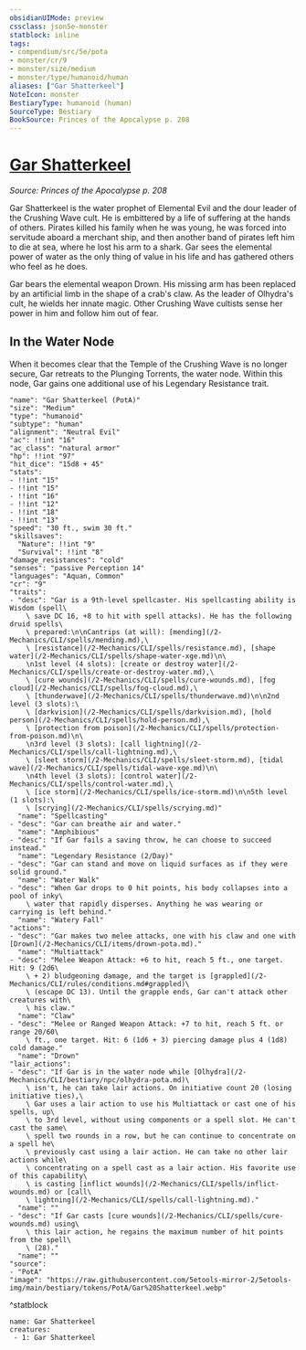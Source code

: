 ```yaml
---
obsidianUIMode: preview
cssclass: json5e-monster
statblock: inline
tags:
- compendium/src/5e/pota
- monster/cr/9
- monster/size/medium
- monster/type/humanoid/human
aliases: ["Gar Shatterkeel"]
NoteIcon: monster
BestiaryType: humanoid (human)
SourceType: Bestiary
BookSource: Princes of the Apocalypse p. 208
---
```

# [Gar Shatterkeel](2-Mechanics\CLI\bestiary\npc/gar-shatterkeel-pota.md)
*Source: Princes of the Apocalypse p. 208*  

Gar Shatterkeel is the water prophet of Elemental Evil and the dour leader of the Crushing Wave cult. He is embittered by a life of suffering at the hands of others. Pirates killed his family when he was young, he was forced into servitude aboard a merchant ship, and then another band of pirates left him to die at sea, where he lost his arm to a shark. Gar sees the elemental power of water as the only thing of value in his life and has gathered others who feel as he does.

Gar bears the elemental weapon Drown. His missing arm has been replaced by an artificial limb in the shape of a crab's claw. As the leader of Olhydra's cult, he wields her innate magic. Other Crushing Wave cultists sense her power in him and follow him out of fear.

## In the Water Node

When it becomes clear that the Temple of the Crushing Wave is no longer secure, Gar retreats to the Plunging Torrents, the water node. Within this node, Gar gains one additional use of his Legendary Resistance trait.

```statblock
"name": "Gar Shatterkeel (PotA)"
"size": "Medium"
"type": "humanoid"
"subtype": "human"
"alignment": "Neutral Evil"
"ac": !!int "16"
"ac_class": "natural armor"
"hp": !!int "97"
"hit_dice": "15d8 + 45"
"stats":
- !!int "15"
- !!int "15"
- !!int "16"
- !!int "12"
- !!int "18"
- !!int "13"
"speed": "30 ft., swim 30 ft."
"skillsaves":
  "Nature": !!int "9"
  "Survival": !!int "8"
"damage_resistances": "cold"
"senses": "passive Perception 14"
"languages": "Aquan, Common"
"cr": "9"
"traits":
- "desc": "Gar is a 9th-level spellcaster. His spellcasting ability is Wisdom (spell\
    \ save DC 16, +8 to hit with spell attacks). He has the following druid spells\
    \ prepared:\n\nCantrips (at will): [mending](/2-Mechanics/CLI/spells/mending.md),\
    \ [resistance](/2-Mechanics/CLI/spells/resistance.md), [shape water](/2-Mechanics/CLI/spells/shape-water-xge.md)\n\
    \n1st level (4 slots): [create or destroy water](/2-Mechanics/CLI/spells/create-or-destroy-water.md),\
    \ [cure wounds](/2-Mechanics/CLI/spells/cure-wounds.md), [fog cloud](/2-Mechanics/CLI/spells/fog-cloud.md),\
    \ [thunderwave](/2-Mechanics/CLI/spells/thunderwave.md)\n\n2nd level (3 slots):\
    \ [darkvision](/2-Mechanics/CLI/spells/darkvision.md), [hold person](/2-Mechanics/CLI/spells/hold-person.md),\
    \ [protection from poison](/2-Mechanics/CLI/spells/protection-from-poison.md)\n\
    \n3rd level (3 slots): [call lightning](/2-Mechanics/CLI/spells/call-lightning.md),\
    \ [sleet storm](/2-Mechanics/CLI/spells/sleet-storm.md), [tidal wave](/2-Mechanics/CLI/spells/tidal-wave-xge.md)\n\
    \n4th level (3 slots): [control water](/2-Mechanics/CLI/spells/control-water.md),\
    \ [ice storm](/2-Mechanics/CLI/spells/ice-storm.md)\n\n5th level (1 slots):\
    \ [scrying](/2-Mechanics/CLI/spells/scrying.md)"
  "name": "Spellcasting"
- "desc": "Gar can breathe air and water."
  "name": "Amphibious"
- "desc": "If Gar fails a saving throw, he can choose to succeed instead."
  "name": "Legendary Resistance (2/Day)"
- "desc": "Gar can stand and move on liquid surfaces as if they were solid ground."
  "name": "Water Walk"
- "desc": "When Gar drops to 0 hit points, his body collapses into a pool of inky\
    \ water that rapidly disperses. Anything he was wearing or carrying is left behind."
  "name": "Watery Fall"
"actions":
- "desc": "Gar makes two melee attacks, one with his claw and one with [Drown](/2-Mechanics/CLI/items/drown-pota.md)."
  "name": "Multiattack"
- "desc": "Melee Weapon Attack: +6 to hit, reach 5 ft., one target. Hit: 9 (2d6\
    \ + 2) bludgeoning damage, and the target is [grappled](/2-Mechanics/CLI/rules/conditions.md#grappled)\
    \ (escape DC 13). Until the grapple ends, Gar can't attack other creatures with\
    \ his claw."
  "name": "Claw"
- "desc": "Melee or Ranged Weapon Attack: +7 to hit, reach 5 ft. or range 20/60\
    \ ft., one target. Hit: 6 (1d6 + 3) piercing damage plus 4 (1d8) cold damage."
  "name": "Drown"
"lair_actions":
- "desc": "If Gar is in the water node while [Olhydra](/2-Mechanics/CLI/bestiary/npc/olhydra-pota.md)\
    \ isn't, he can take lair actions. On initiative count 20 (losing initiative ties),\
    \ Gar uses a lair action to use his Multiattack or cast one of his spells, up\
    \ to 3rd level, without using components or a spell slot. He can't cast the same\
    \ spell two rounds in a row, but he can continue to concentrate on a spell he\
    \ previously cast using a lair action. He can take no other lair actions while\
    \ concentrating on a spell cast as a lair action. His favorite use of this capability\
    \ is casting [inflict wounds](/2-Mechanics/CLI/spells/inflict-wounds.md) or [call\
    \ lightning](/2-Mechanics/CLI/spells/call-lightning.md)."
  "name": ""
- "desc": "If Gar casts [cure wounds](/2-Mechanics/CLI/spells/cure-wounds.md) using\
    \ this lair action, he regains the maximum number of hit points from the spell\
    \ (28)."
  "name": ""
"source":
- "PotA"
"image": "https://raw.githubusercontent.com/5etools-mirror-2/5etools-img/main/bestiary/tokens/PotA/Gar%20Shatterkeel.webp"
```
^statblock

```encounter-table
name: Gar Shatterkeel
creatures:
 - 1: Gar Shatterkeel
```